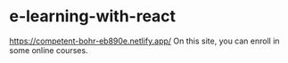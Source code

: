 # e-learning-with-react
https://competent-bohr-eb890e.netlify.app/
On this site, you can enroll in some online courses.
